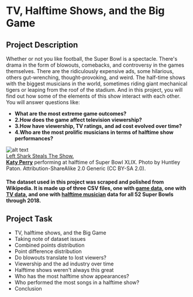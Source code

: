 # TV, Halftime Shows, and the Big Game
## Project Description   
Whether or not you like football, the Super Bowl is a spectacle. There's drama in the form of blowouts, comebacks, and controversy in the games themselves. There are the ridiculously expensive ads, some hilarious, others gut-wrenching, thought-provoking, and weird. The half-time shows with the biggest musicians in the world, sometimes riding giant mechanical tigers or leaping from the roof of the stadium. And in this project, you will find out how some of the elements of this show interact with each other. You will answer questions like:   
 - **What are the most extreme game outcomes?**   
 - **2.How does the game affect television viewership?**   
 - **3.How have viewership, TV ratings, and ad cost evolved over time?**   
 - **4.Who are the most prolific musicians in terms of halftime show performances?**

 ![alt text](https://assets.datacamp.com/production/project_684/img/left_shark.jpg)  
 [Left Shark Steals The Show.](https://www.flickr.com/photos/huntleypaton/16464994135/in/photostream/)       
 **[Katy Perry](https://www.katyperry.com/)** performing at halftime of Super Bowl XLIX. Photo by Huntley Paton. Attribution-ShareAlike 2.0 Generic (CC BY-SA 2.0).

 #### The dataset used in this project was scraped and polished from Wikipedia. It is made up of three CSV files, one with [game data](https://en.wikipedia.org/wiki/List_of_Super_Bowl_champions), one with [TV data](https://en.wikipedia.org/wiki/Super_Bowl_television_ratings), and one with [halftime musician](https://en.wikipedia.org/wiki/List_of_Super_Bowl_halftime_shows) data for all 52 Super Bowls through 2018.   
 ## Project Task
 - TV, halftime shows, and the Big Game   
 - Taking note of dataset issues
 - Combined points distribution
 - Point difference distribution
 - Do blowouts translate to lost viewers?
 - Viewership and the ad industry over time
 - Halftime shows weren't always this great
 - Who has the most halftime show appearances?
 - Who performed the most songs in a halftime show?
 - Conclusion   

 
